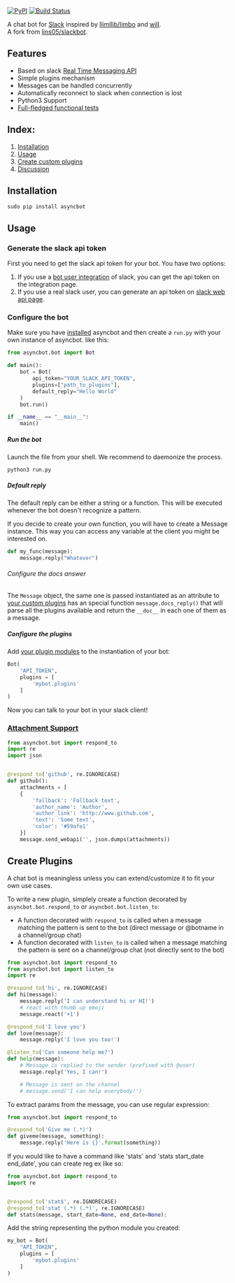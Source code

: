 [![PyPI](https://badge.fury.io/py/asyncbot.svg)](https://pypi.python.org/pypi/asyncbot) [![Build Status](https://secure.travis-ci.org/merqurio/asyncbot.svg?branch=master)](http://travis-ci.org/merqurio/asyncbot)

A chat bot for [Slack](https://slack.com) inspired by [llimllib/limbo](https://github.com/llimllib/limbo) and [will](https://github.com/skoczen/will).<br/>
A fork from [lins05/slackbot](https://github.com/lins05/slackbot).

## Features

* Based on slack [Real Time Messaging API](https://api.slack.com/rtm)
* Simple plugins mechanism
* Messages can be handled concurrently
* Automatically reconnect to slack when connection is lost
* Python3 Support
* [Full-fledged functional tests](tests/functional/test_functional.py)

## Index:
1. [Installation](#installation)
1. [Usage](#usage)
1. [Create custom plugins](#create-plugins)
1. [Discussion](#discussion)

## Installation


```
sudo pip install asyncbot
```

## Usage

### Generate the slack api token

First you need to get the slack api token for your bot. You have two options:

1. If you use a [bot user integration](https://api.slack.com/bot-users) of slack, you can get the api token on the integration page.
2. If you use a real slack user, you can generate an api token on [slack web api page](https://api.slack.com/web).


### Configure the bot
Make sure you have [installed](#installation) asyncbot and then create a `run.py` with your own instance of asyncbot. like this:

```python
from asyncbot.bot import Bot

def main():
    bot = Bot(
        api_token="YOUR_SLACK_API_TOKEN",
        plugins=["path_to_plugins"],
        default_reply="Hello World"
    )
    bot.run()

if __name__ == "__main__":
    main()
```

##### Run the bot
Launch the file from your shell. We recommend to daemonize the process.
```shell
python3 run.py
```

##### Default reply
The default reply can be either a string or a function. This will be executed whenever the bot doesn't recognize a pattern.

If you decide to create your own function, you will have to create a Message instance. This way you can access any variable at the client you might be interested on.
```python
def my_func(message):
    message.reply("Whatever")
```

###### Configure the docs answer
The `Message` object, the same one is passed instantiated as an attribute to [your custom plugins](#create-plugins) has an special function `message.docs_reply()` that will parse all the plugins available and return the `__doc__` in each one of them as a message.

##### Configure the plugins
Add [your plugin modules](#create-plugins) to the instantiation of your bot:

```python
Bot(
    "API_TOKEN",
    plugins = [
        'mybot.plugins'
    ]
)
```

Now you can talk to your bot in your slack client!

### [Attachment Support](https://api.slack.com/docs/attachments)

```python
from asyncbot.bot import respond_to
import re
import json


@respond_to('github', re.IGNORECASE)
def github():
    attachments = [
    {
        'fallback': 'Fallback text',
        'author_name': 'Author',
        'author_link': 'http://www.github.com',
        'text': 'Some text',
        'color': '#59afe1'
    }]
    message.send_webapi('', json.dumps(attachments))
```
## Create Plugins

A chat bot is meaningless unless you can extend/customize it to fit your own use cases.

To write a new plugin, simplely create a function decorated by `asyncbot.bot.respond_to` or `asyncbot.bot.listen_to`:

- A function decorated with `respond_to` is called when a message matching the pattern is sent to the bot (direct message or @botname in a channel/group chat)
- A function decorated with `listen_to` is called when a message matching the pattern is sent on a channel/group chat (not directly sent to the bot)

```python
from asyncbot.bot import respond_to
from asyncbot.bot import listen_to
import re

@respond_to('hi', re.IGNORECASE)
def hi(message):
    message.reply('I can understand hi or HI!')
    # react with thumb up emoji
    message.react('+1')

@respond_to('I love you')
def love(message):
    message.reply('I love you too!')

@listen_to('Can someone help me?')
def help(message):
    # Message is replied to the sender (prefixed with @user)
    message.reply('Yes, I can!')

    # Message is sent on the channel
    # message.send('I can help everybody!')
```

To extract params from the message, you can use regular expression:
```python
from asyncbot.bot import respond_to

@respond_to('Give me (.*)')
def giveme(message, something):
    message.reply('Here is {}'.format(something))
```

If you would like to have a command like 'stats' and 'stats start_date end_date', you can create reg ex like so:

```python
from asyncbot.bot import respond_to
import re


@respond_to('stat$', re.IGNORECASE)
@respond_to('stat (.*) (.*)', re.IGNORECASE)
def stats(message, start_date=None, end_date=None):
```


Add the string representing the python module you created:

```python
my_bot = Bot(
    "API_TOKEN",
    plugins = [
        'mybot.plugins'
    ]
)
```
